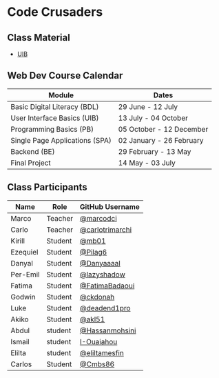 # Code Crusaders

## Class Material

- [UIB](https://github.com/FbW-WD-23-E06/UIB)

## Web Dev Course Calendar

|   Module   | Dates  |
| ----------- | ----------- |
| Basic Digital Literacy (BDL) |  29 June - 12 July      |
| User Interface Basics (UIB)   | 13 July - 04 October        |
| Programming Basics (PB)   | 05 October - 12 December        |
| Single Page Applications (SPA) | 02 January - 26 February |
| Backend (BE) | 29 February - 13 May |
| Final Project | 14 May - 03 July |


## Class Participants


| Name     | Role    | GitHub Username                                    |
| -------- | ------- | -------------------------------------------------- |
| Marco    | Teacher | [@marcodci](https://github.com/marcodci)           |
| Carlo | Teacher | [@carlotrimarchi](https://github.com/carlotrimarchi) |
| Kirill   | Student | [@mb01](https://github.com/0mb1)                  |
| Ezequiel | Student | [@Pilag6](https://github.com/Pilag6)               |
| Danyal | Student| [@Danyaaaal](https://github.com/Danyaaaal)|
| Per-Emil | Student | [@lazyshadow](https://github.com/chimikoo)         |
| Fatima   | Student | [@FatimaBadaoui](https://github.com/FatimaBadaoui) |
| Godwin   | Student | [@ckdonah](https://github.com/ckdonah)             |
| Luke     | Student | [@deadend1pro](https://github.com/deadend1pro)     |
| Akiko    | Student | [@akl51](https://github.com/akl51)                 |
|Abdul |student|[@Hassanmohsini](https://github.com/Hassanmohsini)| 
| Ismail |student|[I-Ouaiahou](https://github.com/I-Ouaiahou)|
| Elilta   | student | [@eliltamesfin](https://github.com/eliltamesfin)   |
| Carlos   | Student | [@Cmbs86](https://github.com/Cmbs86)               |

